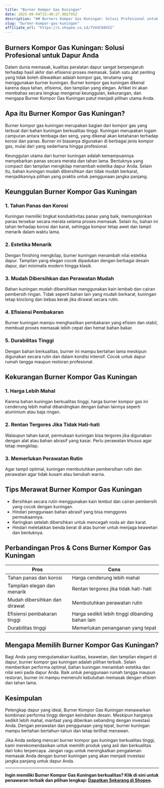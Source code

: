 ```yaml
---
title: "Burner Kompor Gas Kuningan"
date: 2025-08-04T15:40:27.902795Z
description: "## Burners Kompor Gas Kuningan: Solusi Profesional untuk Dapur Anda..."
slug: "burner-kompor-gas-kuningan"
affiliate_url: "https://s.shopee.co.id/7V44C68VX2"
---
```

## Burners Kompor Gas Kuningan: Solusi Profesional untuk Dapur Anda

Dalam dunia memasak, kualitas peralatan dapur sangat berpengaruh terhadap hasil akhir dan efisiensi proses memasak. Salah satu alat penting yang tidak boleh dilewatkan adalah kompor gas, terutama yang menggunakan burner kuningan. Burner kompor gas kuningan dikenal karena daya tahan, efisiensi, dan tampilan yang elegan. Artikel ini akan membahas secara lengkap mengenai keunggulan, kekurangan, dan mengapa Burner Kompor Gas Kuningan patut menjadi pilihan utama Anda.

## Apa itu Burner Kompor Gas Kuningan?

Burner kompor gas kuningan merupakan bagian dari kompor gas yang terbuat dari bahan kuningan berkualitas tinggi. Kuningan merupakan logam campuran antara tembaga dan seng, yang dikenal akan ketahanan terhadap korosi dan panas. Burner ini biasanya digunakan di berbagai jenis kompor gas, mulai dari yang sederhana hingga profesional.

Keunggulan utama dari burner kuningan adalah kemampuannya menyebarkan panas secara merata dan tahan lama. Bentuknya yang compact dan tampilan mengkilap menambah estetika dapur Anda. Selain itu, bahan kuningan mudah dibersihkan dan tidak mudah berkarat, menjadikannya pilihan yang praktis untuk penggunaan jangka panjang.

## Keunggulan Burner Kompor Gas Kuningan

### 1. Tahan Panas dan Korosi

Kuningan memiliki tingkat konduktivitas panas yang baik, memungkinkan panas tersebar secara merata selama proses memasak. Selain itu, bahan ini tahan terhadap korosi dan karat, sehingga kompor tetap awet dan tampil menarik dalam waktu lama.

### 2. Estetika Menarik

Dengan finishing mengkilap, burner kuningan menambah nilai estetika dapur. Tampilan yang elegan cocok dipadukan dengan berbagai desain dapur, dari minimalis modern hingga klasik.

### 3. Mudah Dibersihkan dan Perawatan Mudah

Bahan kuningan mudah dibersihkan menggunakan kain lembab dan cairan pembersih ringan. Tidak seperti bahan lain yang mudah berkarat, kuningan tetap kinclong dan bebas kerak jika dirawat secara rutin.

### 4. Efisiensi Pembakaran

Burner kuningan mampu menghasilkan pembakaran yang efisien dan stabil, membuat proses memasak lebih cepat dan hemat bahan bakar.

### 5. Durabilitas Tinggi

Dengan bahan berkualitas, burner ini mampu bertahan lama meskipun digunakan secara rutin dan dalam kondisi intensif. Cocok untuk dapur rumah tangga maupun restoran profesional.

## Kekurangan Burner Kompor Gas Kuningan

### 1. Harga Lebih Mahal

Karena bahan kuningan berkualitas tinggi, harga burner kompor gas ini cenderung lebih mahal dibandingkan dengan bahan lainnya seperti aluminium atau baja ringan.

### 2. Rentan Tergores Jika Tidak Hati-hati

Walaupun tahan karat, permukaan kuningan bisa tergores jika digunakan dengan alat atau bahan abrasif yang kasar. Perlu perawatan khusus agar tetap mengkilap.

### 3. Memerlukan Perawatan Rutin

Agar tampil optimal, kuningan membutuhkan pembersihan rutin dan perawatan agar tidak kusam atau berubah warna.

## Tips Merawat Burner Kompor Gas Kuningan

- Bersihkan secara rutin menggunakan kain lembut dan cairan pembersih yang cocok dengan kuningan.
- Hindari penggunaan bahan abrasif yang bisa menggores permukaannya.
- Keringkan setelah dibersihkan untuk mencegah noda air dan karat.
- Hindari meletakkan benda berat di atas burner untuk menjaga keawetan dan bentuknya.

## Perbandingan Pros & Cons Burner Kompor Gas Kuningan

| **Pros** | **Cons** |
|------------|------------|
| Tahan panas dan korosi | Harga cenderung lebih mahal |
| Tampilan elegan dan menarik | Rentan tergores jika tidak hati-hati |
| Mudah dibersihkan dan dirawat | Membutuhkan perawatan rutin |
| Efisiensi pembakaran tinggi | Harga sedikit lebih tinggi dibanding bahan lain |
| Durabilitas tinggi | Memerlukan penanganan yang tepat |

## Mengapa Memilih Burner Kompor Gas Kuningan?

Bagi Anda yang mengutamakan kualitas, keawetan, dan tampilan elegant di dapur, burner kompor gas kuningan adalah pilihan terbaik. Selain memberikan performa optimal, bahan kuningan menambah estetika dan nilai seni pada dapur Anda. Baik untuk penggunaan rumah tangga maupun restoran, burner ini mampu memenuhi kebutuhan memasak dengan efisien dan tahan lama.

## Kesimpulan

Pelengkap dapur yang ideal, Burner Kompor Gas Kuningan menawarkan kombinasi performa tinggi dengan keindahan desain. Meskipun harganya sedikit lebih mahal, manfaat yang diberikan sebanding dengan investasi Anda. Dengan perawatan dan penggunaan yang tepat, burner kuningan mampu bertahan bertahun-tahun dan tetap terlihat menawan.

Jika Anda sedang mencari burner kompor gas kuningan berkualitas tinggi, kami merekomendasikan untuk memilih produk yang asli dan berkualitas dari toko terpercaya. Jangan ragu untuk meningkatkan pengalaman memasak Anda dengan burner kuningan yang akan menjadi investasi jangka panjang untuk dapur Anda.

---

**Ingin memiliki Burner Kompor Gas Kuningan berkualitas? Klik di sini untuk penawaran terbaik dan pilihan lengkap: [Dapatkan Sekarang di Shopee](https://s.shopee.co.id/7V44C68VX2).**